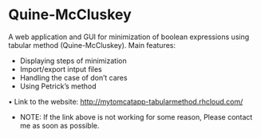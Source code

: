 # Quine-McCluskey
A web application and GUI for minimization of boolean expressions using tabular method (Quine-McCluskey). 
Main features:
  - Displaying steps of minimization
  - Import/export intput files
  - Handling the case of don’t cares
  - Using Petrick’s method

• Link to the website:
http://mytomcatapp-tabularmethod.rhcloud.com/

* NOTE: If the link above is not working for some reason, Please contact me as soon as possible.
